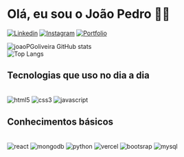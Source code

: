 # Olá, eu sou o João Pedro 👋🏻

[![Linkedin](https://img.shields.io/badge/LinkedIn-0077B5?style=for-the-badge&logo=linkedin&logoColor=white)](https://www.linkedin.com/in/joao-pedro-gomes-de-oliveira/)
	[![Instagram](https://img.shields.io/badge/-Instagram-%23E4405F?style=for-the-badge&logo=instagram&logoColor=white)](https://www.instagram.com/joao_pgoqin/)
 	[![Portfolio](https://img.shields.io/badge/Portfolio-FF5722?style=for-the-badge&logo=todoist&logoColor=white)](https://seulink.com)

![joaoPGoliveira GitHub stats](https://github-readme-stats.vercel.app/api?username=joaoPGoliveira&show_icons=true&theme=tokyonight)<br />
![Top Langs](https://github-readme-stats.vercel.app/api/top-langs/?username=joaoPGoliveira&hide_progress=false&theme=tokyonight)

## Tecnologias que uso no dia a dia
<div style="display: inline-block"><br/>
  	<img align="center" alt="html5" src="https://img.shields.io/badge/HTML5-E34F26?style=for-the-badge&logo=html5&logoColor=white">
  	<img align="center" alt="css3" src="https://img.shields.io/badge/CSS3-1572B6?style=for-the-badge&logo=css3&logoColor=white">
	<img align="center" alt="javascript" src="https://img.shields.io/badge/JavaScript-F7DF1E?style=for-the-badge&logo=javascript&logoColor=black">
</div>

## Conhecimentos básicos
<div style="display: inline-block"><br />
	<img align="center" alt="react" src="https://img.shields.io/badge/React-20232A?style=for-the-badge&logo=react&logoColor=61DAFB">
	<img align="center" alt="mongodb" src="https://img.shields.io/badge/MongoDB-4EA94B?style=for-the-badge&logo=mongodb&logoColor=white">
	<img align="center" alt="python" src="https://img.shields.io/badge/Python-3776AB?style=for-the-badge&logo=python&logoColor=white">
	<img align="center" alt="vercel" src="https://img.shields.io/badge/Vercel-000000?style=for-the-badge&logo=vercel&logoColor=white">
	<img align="center" alt="bootsrap" src="https://img.shields.io/badge/Bootstrap-563D7C?style=for-the-badge&logo=bootstrap&logoColor=white">
	<img align="center" alt="mysql" src="https://img.shields.io/badge/MySQL-00000F?style=for-the-badge&logo=mysql&logoColor=white">
</div>

